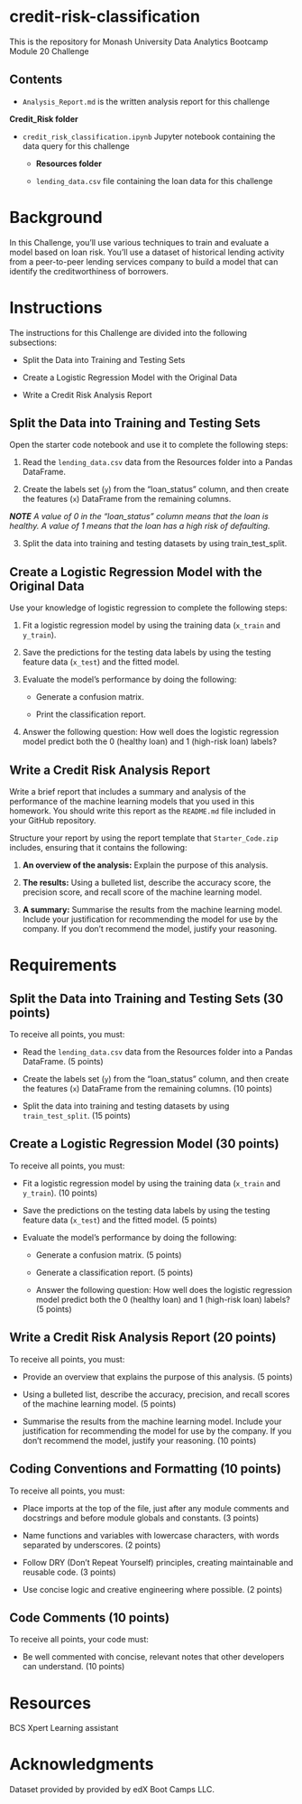 # credit-risk-classification

This is the repository for Monash University Data Analytics Bootcamp Module 20 Challenge

## Contents

* `Analysis_Report.md` is the written analysis report for this challenge 

**Credit_Risk folder**

* `credit_risk_classification.ipynb` Jupyter notebook containing the data query for this challenge

    * **Resources folder**

    * `lending_data.csv` file containing the loan data for this challenge


# Background
In this Challenge, you’ll use various techniques to train and evaluate a model based on loan risk. You’ll use a dataset of historical lending activity from a peer-to-peer lending services company to build a model that can identify the creditworthiness of borrowers.

# Instructions

The instructions for this Challenge are divided into the following subsections:

* Split the Data into Training and Testing Sets

* Create a Logistic Regression Model with the Original Data

* Write a Credit Risk Analysis Report

## Split the Data into Training and Testing Sets

Open the starter code notebook and use it to complete the following steps:

1. Read the `lending_data.csv` data from the Resources folder into a Pandas DataFrame.

2. Create the labels set (`y`) from the “loan_status” column, and then create the features (`x`) DataFrame from the remaining columns.

***NOTE***
*A value of 0 in the “loan_status” column means that the loan is healthy. A value of 1 means that the loan has a high risk of defaulting.*

3. Split the data into training and testing datasets by using train_test_split.

## Create a Logistic Regression Model with the Original Data

Use your knowledge of logistic regression to complete the following steps:

1. Fit a logistic regression model by using the training data (`x_train` and `y_train`).

2. Save the predictions for the testing data labels by using the testing feature data (`x_test`) and the fitted model.

3. Evaluate the model’s performance by doing the following:

    * Generate a confusion matrix.

    * Print the classification report.

4. Answer the following question: How well does the logistic regression model predict both the 0 (healthy loan) and 1 (high-risk loan) labels?

## Write a Credit Risk Analysis Report

Write a brief report that includes a summary and analysis of the performance of the machine learning models that you used in this homework. You should write this report as the `README.md` file included in your GitHub repository.

Structure your report by using the report template that `Starter_Code.zip` includes, ensuring that it contains the following:

1. **An overview of the analysis:** Explain the purpose of this analysis.

2. **The results:** Using a bulleted list, describe the accuracy score, the precision score, and recall score of the machine learning model.

3. **A summary:** Summarise the results from the machine learning model. Include your justification for recommending the model for use by the company. If you don’t recommend the model, justify your reasoning.

# Requirements

## Split the Data into Training and Testing Sets (30 points)

To receive all points, you must:

* Read the `lending_data.csv` data from the Resources folder into a Pandas DataFrame. (5 points)

* Create the labels set (`y`) from the “loan_status” column, and then create the features (`x`) DataFrame from the remaining columns. (10 points)

* Split the data into training and testing datasets by using `train_test_split`. (15 points)

## Create a Logistic Regression Model (30 points)

To receive all points, you must:

* Fit a logistic regression model by using the training data (`x_train` and `y_train`). (10 points)

* Save the predictions on the testing data labels by using the testing feature data (`x_test`) and the fitted model. (5 points)

* Evaluate the model’s performance by doing the following:

    * Generate a confusion matrix. (5 points)

    * Generate a classification report. (5 points)

    * Answer the following question: How well does the logistic regression model predict both the 0 (healthy loan) and 1 (high-risk loan) labels? (5 points)

## Write a Credit Risk Analysis Report (20 points)

To receive all points, you must:

* Provide an overview that explains the purpose of this analysis. (5 points)

* Using a bulleted list, describe the accuracy, precision, and recall scores of the machine learning model. (5 points)

* Summarise the results from the machine learning model. Include your justification for recommending the model for use by the company. If you don’t recommend the model, justify your reasoning. (10 points)

## Coding Conventions and Formatting (10 points)
To receive all points, you must:

* Place imports at the top of the file, just after any module comments and docstrings and before module globals and constants. (3 points)

* Name functions and variables with lowercase characters, with words separated by underscores. (2 points)

* Follow DRY (Don’t Repeat Yourself) principles, creating maintainable and reusable code. (3 points)

* Use concise logic and creative engineering where possible. (2 points)

## Code Comments (10 points)

To receive all points, your code must:

* Be well commented with concise, relevant notes that other developers can understand. (10 points)

# Resources

BCS Xpert Learning assistant

# Acknowledgments 

Dataset provided by provided by edX Boot Camps LLC.